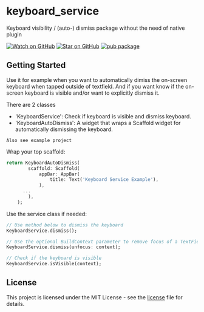 # keyboard_service

Keyboard visibility / (auto-) dismiss package without the need of native plugin

[![Watch on GitHub][github-watch-badge]][github-watch]
[![Star on GitHub][github-star-badge]][github-star]
[![pub package](https://img.shields.io/pub/v/keyboard_service.svg)](https://pub.dev/packages/keyboard_service)

## Getting Started

Use it for example when you want to automatically dimiss the on-screen keyboard when tapped outside of textfield.
And if you want know if the on-screen keyboard is visible and/or want to explicitly dismiss it.

There are 2 classes 
- 'KeyboardService': Check if keyboard is visible and dismiss keyboard.
- 'KeyboardAutoDismiss': A widget that wraps a Scaffold widget for automatically dismissing the keyboard.

`Also see example project`

Wrap your top scaffold:
```dart
return KeyboardAutoDismiss(
        scaffold: Scaffold(
            appBar: AppBar(
                title: Text('Keyboard Service Example'),
            ),
      ...
        ),
    );
```

Use the service class if needed:
```dart
// Use method below to dismiss the keyboard
KeyboardService.dismiss();

// Use the optional BuildContext parameter to remove focus of a TextField
KeyboardService.dismiss(unfocus: context);

// Check if the keyboard is visible
KeyboardService.isVisible(context);

```

## License

This project is licensed under the MIT License - see the 
[license] file for details.

[license]: https://github.com/Gerrel/keyboard_service/blob/master/LICENSE.md
[github-watch-badge]: https://img.shields.io/github/watchers/Gerrel/keyboard_service.svg?style=social
[github-watch]: https://github.com/Gerrel/keyboard_service/watchers
[github-star-badge]: https://img.shields.io/github/stars/Gerrel/keyboard_service.svg?style=social
[github-star]: https://github.com/Gerrel/keyboard_service/stargazers
[releases]: https://github.com/Gerrel/keyboard_service/releases

